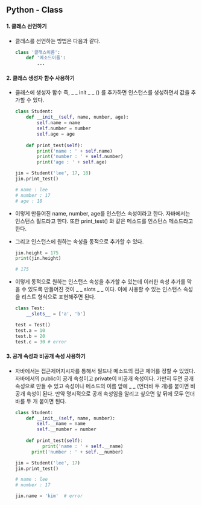 ## Python - Class

#### 1. 클래스 선언하기

- 클래스를 선언하는 방법은 다음과 같다.

  ```python
  class '클래스이름':
      def '메소드이름':
          ...
  ```

#### 2. 클래스 생성자 함수 사용하기

- 클래스에 생성자 함수 즉, _ _ init _ _ () 를 추가하면 인스턴스를 생성하면서 값을 추가할 수 있다.

  ```python
  class Student:
      def __init__(self, name, number, age):
          self.name = name
          self.number = number
          self.age = age
      
      def print_test(self):
          print('name : ' + self.name)
          print('number : ' + self.number)
          print('age : ' + self.age)
  
  jin = Student('lee', 17, 18)
  jin.print_test()
  
  # name : lee
  # number : 17
  # age : 18
  ```

- 이렇게 만들어진 name, number, age를 인스턴스 속성이라고 한다.
  자바에서는 인스턴스 필드라고 한다.
  또한 print_test() 와 같은 메소드를 인스턴스 메소드라고 한다.

- 그리고 인스턴스에 원하는 속성을 동적으로 추가할 수 있다.

  ```python
  jin.height = 175
  print(jin.height)
  
  # 175
  ```

- 이렇게 동적으로 원하는 인스턴스 속성을 추가할 수 있는데
  이러한 속성 추가를 막을 수 있도록 만들어진 것이
  _ _ slots _ _ 이다.
  이에 사용할 수 있는 인스턴스 속성을 리스트 형식으로 표현해주면 된다.

  ```python
  class Test:
      __slots__ = ['a', 'b']
  
  test = Test()
  test.a = 10
  test.b = 20
  test.c = 30 # error
  ```

#### 3. 공개 속성과 비공개 속성 사용하기

- 자바에서는 접근제어지시자를 통해서 필드나 메소드의 접근 제어를 정할 수 있었다.
  자바에서의 public이 공개 속성이고 private이 비공개 속성이다.
  가만히 두면 공개 속성으로 만들 수 있고
  속성이나 메소드의 이름 앞에 _ _ (언더바 두 개)를 붙이면 비공개 속성이 된다.
  만약 명시적으로 공개 속성임을 알리고 싶으면 앞 뒤에 모두 언더바를 두 개 붙이면 된다.

  ```python
  class Student:
      def __init__(self, name, number):
          self.__name = name
          self.__number = number
          
      def print_test(self):
         	print('name : ' + self.__name)
        print('number : ' + self.__number)
  
  jin = Student('lee', 17)
  jin.print_test()
  
  # name : lee
  # number : 17
  
  jin.name = 'kim' 	# error
  ```
  